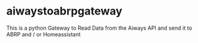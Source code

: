 # aiwaystoabrpgateway
This is a python Gateway to Read Data from the Aiways API and send it to ABRP and / or Homeassistant
